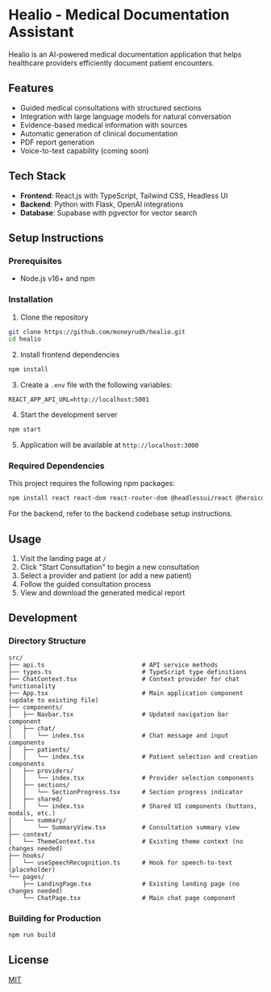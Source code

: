 # Healio - Medical Documentation Assistant

Healio is an AI-powered medical documentation application that helps healthcare providers efficiently document patient encounters.

## Features

- Guided medical consultations with structured sections
- Integration with large language models for natural conversation
- Evidence-based medical information with sources
- Automatic generation of clinical documentation
- PDF report generation
- Voice-to-text capability (coming soon)

## Tech Stack

- **Frontend**: React.js with TypeScript, Tailwind CSS, Headless UI
- **Backend**: Python with Flask, OpenAI integrations
- **Database**: Supabase with pgvector for vector search

## Setup Instructions

### Prerequisites

- Node.js v16+ and npm

### Installation

1. Clone the repository

```bash
git clone https://github.com/moneyrudh/healio.git
cd healio
```

2. Install frontend dependencies

```bash
npm install
```

3. Create a `.env` file with the following variables:

```
REACT_APP_API_URL=http://localhost:5001
```

4. Start the development server

```bash
npm start
```

5. Application will be available at `http://localhost:3000`

### Required Dependencies

This project requires the following npm packages:

```bash
npm install react react-dom react-router-dom @headlessui/react @heroicons/react @headlessui/tailwindcss tailwindcss postcss autoprefixer
```

For the backend, refer to the backend codebase setup instructions.

## Usage

1. Visit the landing page at `/`
2. Click "Start Consultation" to begin a new consultation
3. Select a provider and patient (or add a new patient)
4. Follow the guided consultation process
5. View and download the generated medical report

## Development

### Directory Structure

```
src/
├── api.ts                           # API service methods
├── types.ts                         # TypeScript type definitions
├── ChatContext.tsx                  # Context provider for chat functionality
├── App.tsx                          # Main application component (update to existing file)
├── components/
│   ├── Navbar.tsx                   # Updated navigation bar component
│   ├── chat/
│   │   └── index.tsx                # Chat message and input components
│   ├── patients/
│   │   └── index.tsx                # Patient selection and creation components
│   ├── providers/
│   │   └── index.tsx                # Provider selection components
│   ├── sections/
│   │   └── SectionProgress.tsx      # Section progress indicator
│   ├── shared/
│   │   └── index.tsx                # Shared UI components (buttons, modals, etc.)
│   └── summary/
│       └── SummaryView.tsx          # Consultation summary view
├── context/
│   └── ThemeContext.tsx             # Existing theme context (no changes needed)
├── hooks/
│   └── useSpeechRecognition.ts      # Hook for speech-to-text (placeholder)
└── pages/
    ├── LandingPage.tsx              # Existing landing page (no changes needed)
    └── ChatPage.tsx                 # Main chat page component
```

### Building for Production

```bash
npm run build
```

## License

[MIT](LICENSE)